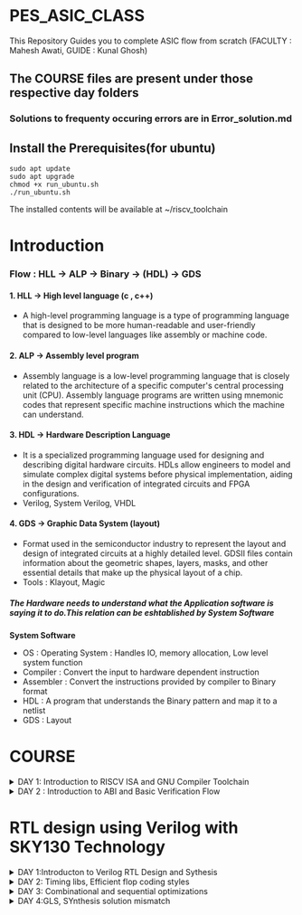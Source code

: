# PES_ASIC_CLASS
This Repository Guides you to complete ASIC flow from scratch (FACULTY : Mahesh Awati, GUIDE : Kunal Ghosh)

## The COURSE files are present under those respective day folders 

### Solutions to frequenty occuring errors are in Error_solution.md

## Install the Prerequisites(for ubuntu)

```
sudo apt update
sudo apt upgrade
chmod +x run_ubuntu.sh
./run_ubuntu.sh
```
The installed contents will be available at ~/riscv_toolchain

# Introduction
### Flow : HLL -> ALP -> Binary -> (HDL) -> GDS
#### 1. HLL -> High level language (c , c++) 
- A high-level programming language is a type of programming language that is designed to be more human-readable and user-friendly compared to low-level languages like assembly or machine code.

#### 2. ALP -> Assembly level program
- Assembly language is a low-level programming language that is closely related to the architecture of a specific computer's central processing unit (CPU). Assembly language programs are written using mnemonic codes that represent specific machine instructions which the machine can understand.

#### 3. HDL -> Hardware Description Language
- It is a specialized programming language used for designing and describing digital hardware circuits. HDLs allow engineers to model and simulate complex digital systems before physical implementation, aiding in the design and verification of integrated circuits and FPGA configurations.
- Verilog, System Verilog, VHDL

#### 4. GDS -> Graphic Data System (layout)
- Format used in the semiconductor industry to represent the layout and design of integrated circuits at a highly detailed level. GDSII files contain information about the geometric shapes, layers, masks, and other essential details that make up the physical layout of a chip.
- Tools : Klayout, Magic

##### The Hardware needs to understand what the Application software is saying it to do.This relation can be eshtablished by System Software

____System Software____
- OS : Operating System : Handles IO, memory allocation, Low level system function
- Compiler : Convert the input to hardware dependent instruction
- Assembler : Convert the instructions provided by compiler to Binary format
- HDL : A program that understands the Binary pattern and map it to a netlist
- GDS : Layout

# COURSE 
<details>
<summary>DAY 1: Introduction to RISCV ISA and GNU Compiler Toolchain</summary>
<br>

## Introduction to Risc-v Basic Keywords
- **Instruction Set Architecture(ISA)**
  - An Instruction Set Architecture (ISA) refers to the set of instructions that a computer's central processing unit (CPU) can understand and execute. It defines the interface between software and hardware, specifying the operations that a CPU can perform, the data types it can manipulate, and the memory addressing modes it supports.

- **Risc-V ISA**
  - Risc-V ISA is an open-source ISA that has simpler and fixed length instructions that allows us to create custom processors for specific needs without being tied to proprietary architectures
 
- **Tools Used for the flow**
  - As we are aware of the flow, we will be using Risc-v ISA ALP and the RTL used will be picorv32a (We will be using rv64i during initial stages)

# Goal : Any High level Program that is written should be able to get executed in our CHIP

### List of well-known extensions present in Risc-V ISA

``` rv32i``` ``` rv64i``` ```rv32imc``` ```rv64imc``` ```rv32imafdc``` ```rv64imafdc``` ```rv32imcb``` ```rv64imcb``` ```rv32imc_sv32``` ```rv64gcv```

### Extensions and their Applications

- **I (Integer)** :The I set includes the base integer instruction set for RISC-V. It provides fundamental integer arithmetic and logical operations, data movement, and control flow instructions.
  - ADD, SUB, AND, OR, XOR, ADDI, SLTI, JAL, BEQ, LW

- **M (Multiply and Divide)** : The M set adds integer multiplication and division instructions to the base integer set. These instructions are particularly useful for arithmetic-heavy computations.
  - MUL, MULH, DIV, REM
  
- **A (Atomic)** : The A set introduces atomic memory access instructions. These instructions enable multiple operations on memory locations to be performed atomically, ensuring that other processors or threads cannot observe intermediate states.
  - LR (Load-Reserved), SC (Store-Conditional), AMO (Atomic Memory Operation)
  
- **F (Single-Precision Floating-Point)**: The F set adds single-precision floating-point instructions. These instructions enable arithmetic operations on 32-bit floating-point numbers.
  - FADD.S, FSUB.S, FMUL.S, FDIV.S, FCVT.W.S, FCVT.S.W

- **D (Double-Precision Floating-Point)** : The D set includes double-precision floating-point instructions. These instructions allow arithmetic operations on 64-bit floating-point numbers.
  - FADD.D, FSUB.D, FMUL.D, FDIV.D, FCVT.W.D, FCVT.D.W

- **C (Compressed)** : The C set introduces a compressed instruction format that reduces the size of code. Compressed instructions maintain the same functionality as their non-compressed counterparts but use shorter encodings.
  - C.ADDI4SPN, C.LWSP, C.ADDI, C.SW, C.JALR, C.BEQZ

- **G (Atomic and Lock-Free Operations)** : The G set, also known as the "GAS Set," is an alternative to the A set. It focuses on providing atomic and lock-free instructions to simplify hardware implementation.
  - LRV (Load-Reserved Variant), SCV (Store-Conditional Variant), AMO (Atomic Memory Operation Variants)

- **V (Vector)** :The V set adds vector instructions to the ISA, enabling Single Instruction, Multiple Data (SIMD) operations. These instructions allow efficient parallel processing of data elements in vectors.
  - VADD, VMUL, VFMADD, VLW, VSW

- **S (Supervisor)** : The S set, often used in privileged modes, includes instructions for managing and interacting with the supervisor-level operations of the system, such as handling exceptions and interrupts.
  - ECALL, EBREAK, SRET, MRET, WFI

- **B (Bit Manipulation)** : The B set introduces instructions for bit manipulation operations, allowing efficient manipulation of individual bits in registers and memory.
  - ANDI, ORI, XORI, SLLI, SRLI, SRAI

## 1. Create a simple C program That calculates sum from 1 to N -> sum_1_to_N.c

_____Compile it using C compiler_____
```
gcc sum_1_to_N.c -o 1_to_N.o
./1_to_N.o
```
-o allows you to name your output file

![compile_using_c_compiler](https://github.com/yagnavivek/PES_ASIC_CLASS/assets/93475824/484cbdf8-07db-41b7-bc1b-6667825d580f)

_____compile using riscv compiler and view the output_____
```
riscv64-unknown-elf-gcc -O1 -mabi=lp64 -march=rv64i -o 1_to_N.o sum_1_to_N.c
spike pk 1_to_N.o
```

![compile_using_riscv](https://github.com/yagnavivek/PES_ASIC_CLASS/assets/93475824/adee1aab-d1da-44e3-8bad-babf43f869af)

- ```-O<number>``` : level of optimisation required
- ```-mabi``` : specifies the ABI (Application Binary Interface) to be used during code generation according to the requirements
- ```-march``` : specifies target architecture

_______We can check the different options available for all these fields using the commands_______ 
go to the directory where riscv64-unkonwn-elf is present
- -O1 : ``` riscv64-unkonwn-elf --help=optimizer```
- -mabi : ```riscv64-unknown-elf-gcc --target-help```
- -march : ```riscv64-unknown-elf-gcc --target-help```

_____To view the disassembled ALP code_____
```
riscv64-unknown-elf-objdump -d 1_to_N.o
```

_____To debug the ALP generated by the compiler_____
```
spike -d pk 1_to_N.o
```
![debug_using_spike](https://github.com/yagnavivek/PES_ASIC_CLASS/assets/93475824/472dc533-af76-4b07-bb53-8fa8e2100785)

- press ENTER : shows the first line and successive ENTER shows successive lines
- reg 0 a2 : checks content of register a2 0th core
- q : quit the debug process

##### Difference between the ALP commands when used different optimizers
- use the command ```riscv64-unknown-elf-objdump -d 1_to_N.o | less```
- use ``` /instance``` to search for an instance 
- press ENTER
- press ```n``` to search next occurance
- press ```N``` to search for previous occurance. 
- use ```esc :q``` to quit

_____Contents of main when used -O1 optimizer_____
![ALP_used_O1](https://github.com/yagnavivek/PES_ASIC_CLASS/assets/93475824/9c63218d-babc-45df-bb62-c894b27f13c5)

_____contents of main when used -Ofast optimizer_____
![ALP_Used_ofast](https://github.com/yagnavivek/PES_ASIC_CLASS/assets/93475824/a89dff4b-30a7-46fe-bd7e-166ebe95f4e9)

## Integer number Representation (n-bit)
- Range of Unsigned numbers : [0, (2^n)-1 ]
* Range of signed numbes : Positive : [0 , 2^(n-1)-1]
                         Negative : [-1 to 2^(n-1)]

## 2. create a C program that shows the maximum and minimum values of 64bit unsigend and signed numbers

```
sign_unsign.c
```
![sign_snsign_compiled](https://github.com/yagnavivek/PES_ASIC_CLASS/assets/93475824/99db1c71-f02f-472e-9185-4684a90551b8)

[Back to COURSE](https://github.com/yagnavivek/PES_ASIC_CLASS/tree/main#course)

</details>
<details>
<summary>DAY 2 : Introduction to ABI and Basic Verification Flow </summary>
<br>

## BASICS :

Instructions that act on signed or unsigned integers are called Base Integer Instructions
There are 47 Base Integer Instructions present in RISC-V ISA

### Types of Instruction based on encoding format

1. **R-Type (Register-Type):**
   - These instructions operate on registers and have a fixed format for their operands.
   - Examples: ADD, SUB, AND, OR, XOR, SLL, SRL, SRA, SLT, SLTU

2. **I-Type (Immediate-Type):**
   - These instructions have an immediate operand and one register operand.
   - Examples: ADDI, SLTI, SLTIU, XORI, ORI, ANDI, SLLI, SRLI, SRAI, LB, LH, LW, LBU, LHU, JALR

3. **S-Type (Store-Type):**
   - These instructions are used for storing values from registers to memory.
   - Examples: SB, SH, SW

4. **B-Type (Branch-Type):**
   - These instructions perform conditional branching based on comparisons.
   - Examples: BEQ, BNE, BLT, BGE, BLTU, BGEU

5. **U-Type (Upper Immediate-Type):**
   - These instructions have a larger immediate field for encoding larger constants.
   - Examples: LUI, AUIPC

6. **J-Type (Jump-Type):**
   - These instructions are used for unconditional jumps and function calls.
   - Examples: JAL

<img width="1000" height="420" alt="image" src="https://github.com/yagnavivek/PES_ASIC_CLASS/assets/93475824/e69043fb-684e-42eb-9e21-fd51943c1ec1">

**[number]** represents number of bits occupied by that field

1. **Opcode [7] :** The opcode is a field within a machine language instruction that indicates the operation to be performed by the instruction. It defines the type of operation, such as arithmetic, logic, memory access, or control flow. Opcodes are used by the CPU to determine how to execute the instruction.

2. **rd (Destination Register) [5]:** The "rd" field represents the destination register in an assembly language instruction. It indicates the register where the result of the operation will be stored. After executing the instruction, the computed value will be placed in this register.

3. **rs1 (Source Register 1) [5]:** The "rs1" field represents the first source register in an assembly language instruction. It indicates the register that holds the value used in the operation. For instructions that involve two operands, "rs1" typically corresponds to the first operand.

4. **rs2 (Source Register 2) [5]:** The "rs2" field represents the second source register in an assembly language instruction. It indicates the register that holds the value used in the operation. For instructions that involve three operands, "rs2" typically corresponds to the second operand.

5. **func7 and func3 (Function Fields)[7] [3]:** These fields further refine the operation specified by the opcode. The "func7" field is used to distinguish different variations of instructions within the same opcode category. The "func3" field is used to specify a more specific operation within the opcode category. Together, these fields allow for a finer level of instruction differentiation.

6. **imm (Immediate Value):** The "imm" field represents an immediate value that is part of the instruction. Immediate values are constants that are embedded within the instruction itself. They can be used for various purposes, such as specifying offsets, constants, or small data values directly within the instruction.


#### ABI : Application Binary Interface

The instructions generated by compiler using a target ISA can be accessed by OS and User directly
- The parts of ISA accessible to User : User ISA
- The parts of ISA accessible to OS : system ISA
The access is done using Sysytem calls with the help of ABI

==> If we want to access hardware resources of processor, it has to be done via registers using ABI(names)

### ABI Names : 
- ABI names for registers serve as a standardized way to designate the purpose and usage of specific registers within a software ecosystem. These names play a critical role in maintaining compatibility, optimizing code generation, and facilitating communication between different software components.

<img width="1000" height="600" src="https://github.com/yagnavivek/PES_ASIC_CLASS/assets/93475824/27d13974-1b70-4207-a2fb-05b232027323">

#### Data can be stored in register by 2 methods
1. Directly store in registers
2. Store into registers from memory

To store 64 bits of data from mem to reg, we use 8*8bit stores ie., m[0],m[1]......m[7]. 

- ___RISC-V uses Little Endian format to store the data ie., Least significant Byte is stored in m[0]___

## Simulate a C program using ABI function call (using registers) and execute 

The required program files are under day 2 folder

<img width="1150" height="150" src="https://github.com/yagnavivek/PES_ASIC_CLASS/assets/93475824/45c24570-4f59-4ddc-8a15-741bdd2d18c2">

![alp_onetonextern](https://github.com/yagnavivek/PES_ASIC_CLASS/assets/93475824/c6e76147-0b45-4699-8f09-ea20e0364a47)

Here we can observe that at 5th line, inorder to comute the result ,its going to the "load"  function

### Further we will see how to run a C program on on RISC-V CPU

- Input : C Program loaded into memory to RISC-V CPU in Hex format

CPU processes the contents of the memory and provides with output using iverilog 

- Risc-V CPU : ```Picorv32.v```
- Testbench for verification : ```testbench.v```
- Tool : ```iverilog```
- script : ```rv32im.sh``` : has the commands to get the c-program, ALP, converts into hex format, loads into memory of riscv cpu, passes it iverilog and provides the output

![Screenshot from 2023-08-21 22-22-08](https://github.com/yagnavivek/PES_ASIC_CLASS/assets/93475824/e2f64a4f-e83a-4c2c-a273-124f56b4da8b)


[Back to COURSE](https://github.com/yagnavivek/PES_ASIC_CLASS/tree/main#course)
</details>

#  RTL design using Verilog with SKY130 Technology 

<details>
<summary>DAY 1:Introducton to Verilog RTL Design and Sythesis</summary>
<br>

## Prerequisites installation

Tools Required : gtkwave , iverilog , Yosys
```
sudo apt update
sudo apt upgrade
sudo apt-get install gtkwave
git clone https://github.com/YosysHQ/yosys.git
cd yosys
sudo apt install make
sudo apt-get install build-essential clang bison flex  libreadline-dev gawk tcl-dev libffi-dev git  graphviz xdot pkg-config python3 libboost-system-dev libboost-python-dev libboost-filesystem-dev zlib1g-dev
make config-gcc
make -j 4
```
#### Note: for iverilog installation, follow the corresponding part under "run_ubuntu.sh" file under files section

- **Yosys:** Yosys is an open-source synthesis tool that converts RTL (Register Transfer Level) descriptions written in HDL (Hardware Description Language) into optimized gate-level netlists for digital circuit designs.
	-Inputs to yosys : liberty file(.lib) and design file(HDL)
	-Output : synthesized netlist mapped with the provided technology library

- **Iverilog:** Iverilog is an open-source Verilog simulation and synthesis tool that allows designers to verify their digital designs using simulation and generate netlists for synthesis.
	-Inputs to iverilog : testbench and design files
	-output : VCD (Value change dump) file that stores data related to simulation

- **GTKWave:** GTKWave is an open-source waveform viewer that provides graphical visualization of simulation results produced by digital design simulation tools, aiding in the debugging and analysis of digital circuits.
	-Inputs : VCD FIle
	-output : Simulation waveform

### Terminologies

- **Simulator** : The RTL should be check if it matches with the specifications provided. This work is done by Simulator and is used to simulate the design for its functionality
	- Example : iverilog
	- Simulator looks for a change in input, based on which the output is evaluated ==> if there is no change in input, Then output is not evaluated.

- **Design** : The set of verilog code(s) that represents the provided functionality/Specification in the form of a netlist.

- **Testbench** : Setup to apply stimulus(test vectors)to the design inorder to check the functionality using the response obtained.
	- The response is obtained using iverilog in the form of VCD file that is visulaised using gtkwave

- **Synthesizer** : Tool required t convert RTL to netlist
	- Example : yosys

- **Netlist** : In Synthesis, RTL Design is converted to gate level netlist ie.,design is converted into gates and connections are made between the gates. This is givenout as a file called netlist.

- **liberty(.lib)** : It contains all cells required to represent any logic and the cells are of different flavours(different power, delay, operating conditions etc) 
 

#### Files : 

1. The liberty file required for synthesis is ```sky130_fd_sc_hd__tt_025C_1v80.lib``` present under ```RTL_Verilog``` Folder
2. The Design Files can be found under ```verilog_files``` folder inside ```RTL_verilog``` folder

### Simulation and Results

- create a simple design file ```mux.v```
- write a testbench for it ```mux_tb.v```
- To check for functionality, follow the below steps
```
cd /path/to/file/location
iverilog mux.v mux_tb.v -o mux.out
./mux.out
gtkwave mux_tb.vcd
```

The generated waveform can be viewed after appending the nets into signals tab and zoom the waveform to fit the window and the response to stimulus can be observed.

![mux_gtk](https://github.com/yagnavivek/PES_ASIC_CLASS/assets/93475824/1bc3db0d-d276-4410-8a38-21af17dcaefd)

### Synthesis and Results

- To synthesize an RTL, as discussed earlier, we need .lib, .v files which provide a mapped.v file as output.
- To check if synthesis is successful, we have to perform post-synthesis simulation whose output should match with results of pre-synthesis simulation

### Some Important Points :

- Every Liberate file has different flavours of cells such as slow,fast and typical.
- Why fast cells? : Speed of the circuit can be increased only when combinational block delay is less.Therefore we need fast working cells
- why slow cells? : If the combinational block provides output very fast, then it becomes harder for the next combinational block to process the signal. Therefore we use slow cells to balance the delay.(ENsure no HOLD issues)
- Faster cells and slower cells are differentiated based on the rate of charging and discharging
- higher the rate, lesser the delay. This can be done when we can source more current through the transistors that is achieved by widening the transistors.
- Wider transistor : Low Delay : More area : More power
- Narrow transistors : Larger delay : Less area : Less power

Therofore, to achieve optimal syntheis result, we have to specify constraints to the synthesizer that says which set of cells to be selected for syntheis process.

## Synthesis (Interactive flow)

1. open yosys where the verilog files are present using the command  - ```yosys```
2. Specify the technology library to be used - ```read_liberty -lib <PATH_TO_.lib_FILE_LOCATION>/sky130_fd_sc_hd__tt_025C_1v80.lib```
3. specify all the verilog files to be synthesized - ```read_verilog mux.v```
4. since some designs have submodules, it is necessary to mention the topmodule name (mux in my case) - ```synth -top mux```
5. Generate synthesized netlist (ABC links the expression declared in design file with cells present in library) - ```abc -liberty <Path_to_.lib_File>/sky130_fd_sc_hd__tt_025C_1v80.lib```
6. To view the graphical representation of sytnthesized netlist - ```show```
7. Write the generated netlist into a verilog file - ```write_verilog mux_mapped.v``` or ```write_verilog -noattr mux_mapped.v```
	- noattr helps in compressing the mapped netlist by removing unwanted information

#### ABC Statistics for the synthesis process
![abc_mux_statistics](https://github.com/yagnavivek/PES_ASIC_CLASS/assets/93475824/bb47209f-5509-48cd-a1fc-c193509dcd9a)

![mux_statistics](https://github.com/yagnavivek/PES_ASIC_CLASS/assets/93475824/7e187c05-d920-4980-a5e5-200edb12075a)

#### Netlist
![mux_show](https://github.com/yagnavivek/PES_ASIC_CLASS/assets/93475824/a3f056e4-88fa-4263-a8cf-72f7a05971c3)

#### Mapped file when used "-noattr" switch
![mapped_mux](https://github.com/yagnavivek/PES_ASIC_CLASS/assets/93475824/e8cbbdd5-89ef-4409-a3b9-03c48e753a8b)

#### Mapped file when the above switch not used
![mux_mapped_without_noattr](https://github.com/yagnavivek/PES_ASIC_CLASS/assets/93475824/c5d1fc43-f684-452b-b44b-ec398247087d)

The difference tells that when switch is used, un-necessary syntax is removed and the file is written in a compact form

[Back to COURSE](https://github.com/yagnavivek/PES_ASIC_CLASS/tree/main#course)

</details>

<details>
<summary>DAY 2: Timing libs, Efficient flop coding styles</summary>
<br>

## Liberate file explained 

lib file name : sky130_fd_sc_hd__tt_025C_1v80.lib
- ```tt`` - Typical PMOS typical NMOS (Regular working speed)
- ```025C``` - Temperature
- ```1v80``` - supply voltage
The above 3 parameters shortly known as PVT(Process Voltage Temperature) define how and at what conditions the fabricated silicon works
- ```sky130``` - 130nm Technology node
- ```fd``` - Foundry design
- ```sc``` - standard cell
- ```hd``` - high density - This specifies that this library supports using these standard cells at a high density resulting in samller chip area

- The library file consists of all the details of the cell ie., leakage power, area, timing etc. for all input combinations
- The library file consists of some same cell with different loads that facilitate the synthesis process.

![and201](https://github.com/yagnavivek/PES_ASIC_CLASS/assets/93475824/36923763-9654-4ad0-9230-8d038f1a7332)

-From the figure, it is clear that we have different flavours of same cells whose values are different.

### Hierarchical Synthesis V/s Flat Synthesis

In Hierarchical synthesis, The hierarchy is maintained ie., submodules will be displayed as submodule block itself.They wont be represented by the logic present inside them but when flattened, the submodule data will not be visible. Only the top module will be visible.

#### Steps for hierarchical synthesis, flat synthesis and submodule level synthesis

```
read_liberty -lib <PATH_TO_.lib_FILE>/sky130_fd_sc_hd__tt_025C_1v80.lib
read_verilog multiple_modules.v
synth -top multiple_modules  <!-- We can use synth -top <submodule_name> to synthesize the design at submodule level
abc -liberty <PATH_TO_.lib_FILE>/sky130_fd_sc_hd__tt_025C_1v80.lib
write_verilog -noattr multiple_modules_mapped_hier.v
show multiple_modules
flatten
write_verilog -noattr multiple_modules_mapped_flat.v
show multiple_modules
```
### Hierarchical Synthesis output 

![multi_mod_hier](https://github.com/yagnavivek/PES_ASIC_CLASS/assets/93475824/47305ca1-3f4a-448b-b648-2745b9662de7)

### Flattened Synthesis netlist

![multi_mod_flat](https://github.com/yagnavivek/PES_ASIC_CLASS/assets/93475824/7e1409b5-7514-4cbe-b3a3-38fe7c48b4af)

### Submodule Synthesis netlist (submodule2 in this case)

![submod2](https://github.com/yagnavivek/PES_ASIC_CLASS/assets/93475824/38a1776b-6920-4f4e-85a5-7a9ff363e818)

#### Note : 
- While synthesizing OR gate , AND gate, most of the times the tool uses NAND Gates to obtain the functionality as in NAND gates,The NMOS are connected in series and provide better signal transfer.
- Submodule level synthesis helps reduce synthesis time when in a massive design, the same submodule has been called many times and also we can synthesize all submodules and stitch them to obtain top level.But here the optimisation also takes place at submodule level ,not at top level.3

### Flops

Due to propogation delays of gates, The combinational block may output some glitches which might be negligible but when "n" number of combinational blocks are connected, theglich becomes large and no more remains a glitch but as a false state. So to avoid the addition effect of glitches we will have flops at the end of each combinational blocks as the flop stores the final value and the glitch is eliminated before passing it to next block.

Steps to synthesize flops
```
read_liberty -lib <PATH_TO_.lib_FILE>/sky130_fd_sc_hd__tt_025C_1v80.lib
read_verilog flop.v
synth -top flop
dfflibmap -liberty <PATH_TO_.lib_FILE>/sky130_fd_sc_hd__tt_025C_1v80.lib
abc -liberty <PATH_TO_.lib_FILE>/sky130_fd_sc_hd__tt_025C_1v80.lib
write_verilog -noattr flop_mapped.v
show 
```
To view the waveform
```
iverilog flop.v flop_tb.v -o flop.out
./flop.out
gtkwave flop_tb.vcd
```

## D-flip-flop with an asynchronous reset

![asyncres_stats](https://github.com/yagnavivek/PES_ASIC_CLASS/assets/93475824/cef13e93-fc85-47d6-bf81-b1e110d4412c)

Since we see a D Flip FLop getting inferred, We use the above mentioned dfflibmap command to map the flops accurately
View the output waveforms

![asyncres_netlist](https://github.com/yagnavivek/PES_ASIC_CLASS/assets/93475824/e3075c6c-714b-42a6-ad99-bde2a7ed3023)

To Check the functionality, We refer to this waveform

![asyncres_wvf](https://github.com/yagnavivek/PES_ASIC_CLASS/assets/93475824/0788dc0a-95af-43c5-906d-a8961c6887e0)


## D-flip-flop with an asynchronous set

![asyncset_netlist](https://github.com/yagnavivek/PES_ASIC_CLASS/assets/93475824/f448f979-d3d7-4f6a-878c-681a7d4db8c0)

![asyncset_wvf](https://github.com/yagnavivek/PES_ASIC_CLASS/assets/93475824/04126806-59a3-4506-8877-c4901e45c592)

## D-flip-flop with both synchronous and asynchronous reset

![sync_async_res_netlist](https://github.com/yagnavivek/PES_ASIC_CLASS/assets/93475824/d0368959-6e54-4cd6-a015-683c6e9158f0)

![sync_async_res_wvf](https://github.com/yagnavivek/PES_ASIC_CLASS/assets/93475824/5ab8057d-43b6-4d00-9385-46c1ba6279f2)

#########################mul2.v and mul8.v synthesize,explain the reson behing such netlist and paste screenshots of show command################################
## Mul2 

![mul2_full](https://github.com/yagnavivek/PES_ASIC_CLASS/assets/93475824/d9ac5584-9c21-4308-ad06-d3c83b936871)

When a number is multiplied by 2, it just means that the number is right shifted once. Therefore a bit "0" is appended at the end of the number to be multiplied by 2. Therefore optimisation has been done by appending a ground bit instead of inferring a multiplier.

## Mul8

![mul8_full](https://github.com/yagnavivek/PES_ASIC_CLASS/assets/93475824/fd649cc2-3792-4078-8a4d-95ee9bede0f2)

mul9 is nothing but a(8+1) so append 3 zeroes at end for a and add a .Therefore multiplier is not inferred here and only 3 bits are added.

[Back to COURSE](https://github.com/yagnavivek/PES_ASIC_CLASS/tree/main#course)

</details>

<details>
<summary>DAY 3: Combinational and sequential optimizations</summary>
<br>

## Logic Optimisation

- *Combinational Logic Optimisation*
	- Constant Propogation
	- Boolean logic Optimisation
- *Sequential Logic Optimisation*
	- Sequential constant propogation
	- State optimisation
	- Retiming
	- Sequential logic cloning

#### To perform the combinational logic optimisation, use the command ```opt_clean -purge``` before linking to abc  and synthesize.

##########################################show all 4 ss of netlist and wvf of optcheck, 2 ,3, 4###################################################
###########################################ss of multiple_modules_opt and its wvf ###############################################

Inorder to optimise a verilog files tha has submodules, We have to first flatten it, then optimize and complete the synthesis process

#### To perfor, the sequential logic optimisation, use

#############################################show all 5 ss of netlist and wvf of dff_cost 1 2 3 4 5###############################################

##########################################counter_opt netlist ss and explaination##########################

[Back to COURSE](https://github.com/yagnavivek/PES_ASIC_CLASS/tree/main#course)

</details>

<details>
<summary>DAY 4:GLS, SYnthesis solution mismatch</summary>
<br>

## Gate Level Simulation(GLS)

- used for post-synthesis verification to ensure functionality and timing requirements
- input : testbench ,synthesized netlist of a deisgn, gate level verilog models (since design now is synthesised one , it has library gate definitions in it.so we have to pass those verilog models too)
- sometimes there is a mismatch in simulation results for post-synthesis netlist that's called synthesis simulation mismatch

### Synthesis Simulation Mismatch

Reasons : 
- **Missing Sensitivity list**
- **Blocking(sequential execution) vs Non Blocking assignments(parallel Execution)**
- **Non standard verilog codeing**

### GLS Lab

```
synthesize conditional_mux and write its netlist
iverilog <Path_to_primitives.v>/primitives.v <path_to_sky130_fd_sc_hd.v>/sky130_fd_sc_hd.v <path_to_synthesized_netlist>/conditional_mux_mapped.v <path_to_original_file>/conditional_mux.v -o conditional_mux_gls.out
./conditional_mux_gls.out
gtkwave conditional_mux_tb.vcd
```

##########################################bad_mux gtkwave ss and synthesis ss also ss of gls output of synthesized bad mux .compare presynth gtk and now gtk and explain###########################################
###########################################blocking caveat presynth sim and post synth sim results and explaination##############################################

[Back to COURSE](https://github.com/yagnavivek/PES_ASIC_CLASS/tree/main#course)

</details>


